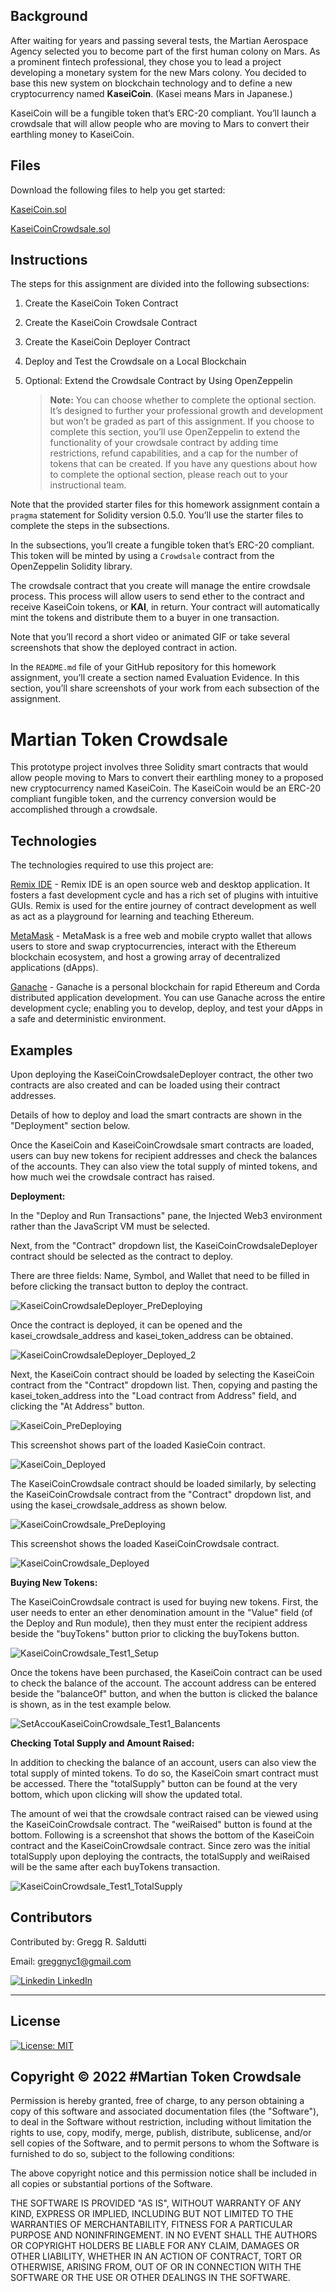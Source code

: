## Background

After waiting for years and passing several tests, the Martian Aerospace Agency selected you to become part of the first human colony on Mars. As a prominent fintech professional, they chose you to lead a project developing a monetary system for the new Mars colony. You decided to base this new system on blockchain technology and to define a new cryptocurrency named **KaseiCoin**. (Kasei means Mars in Japanese.)

KaseiCoin will be a fungible token that’s ERC-20 compliant. You’ll launch a crowdsale that will allow people who are moving to Mars to convert their earthling money to KaseiCoin.

## Files

Download the following files to help you get started:

[KaseiCoin.sol](./Starter_Code/KaseiCoin.sol)

[KaseiCoinCrowdsale.sol](./Starter_Code/KaseiCoinCrowdsale.com)

## Instructions

The steps for this assignment are divided into the following subsections:

1. Create the KaseiCoin Token Contract

2. Create the KaseiCoin Crowdsale Contract

3. Create the KaseiCoin Deployer Contract

4. Deploy and Test the Crowdsale on a Local Blockchain

5. Optional: Extend the Crowdsale Contract by Using OpenZeppelin

    > **Note:** You can choose whether to complete the optional section. It’s designed to further your professional growth and development but won’t be graded as part of this assignment. If you choose to complete this section, you’ll use OpenZeppelin to extend the functionality of your crowdsale contract by adding time restrictions, refund capabilities, and a cap for the number of tokens that can be created. If you have any questions about how to complete the optional section, please reach out to your instructional team.

Note that the provided starter files for this homework assignment contain a `pragma` statement for Solidity version 0.5.0. You’ll use the starter files to complete the steps in the subsections.

In the subsections, you’ll create a fungible token that’s ERC-20 compliant. This token will be minted by using a `Crowdsale` contract from the OpenZeppelin Solidity library.

The crowdsale contract that you create will manage the entire crowdsale process. This process will allow users to send ether to the contract and receive KaseiCoin tokens, or **KAI**, in return. Your contract will automatically mint the tokens and distribute them to a buyer in one transaction.

Note that you’ll record a short video or animated GIF or take several screenshots that show the deployed contract in action.

In the `README.md` file of your GitHub repository for this homework assignment, you’ll create a section named Evaluation Evidence. In this section, you’ll share screenshots of your work from each subsection of the assignment.

# Martian Token Crowdsale
This prototype project involves three Solidity smart contracts that would allow people moving to Mars to convert their earthling money to a proposed new cryptocurrency named KaseiCoin. The KaseiCoin would be an ERC-20 compliant fungible token, and the currency conversion would be accomplished through a crowdsale.  

## Technologies
The technologies required to use this project are: 


[Remix IDE](https://remix.ethereum.org/) - Remix IDE is an open source web and desktop application. It fosters a fast development cycle and has a rich set of plugins with intuitive GUIs. Remix is used for the entire journey of contract development as well as act as a playground for learning and teaching Ethereum.

[MetaMask](https://metamask.io) - MetaMask is a free web and mobile crypto wallet that allows users to store and swap cryptocurrencies, interact with the Ethereum blockchain ecosystem, and host a growing array of decentralized applications (dApps). 

[Ganache](https://https://trufflesuite.com/ganache) - Ganache is a personal blockchain for rapid Ethereum and Corda distributed application development. You can use Ganache across the entire development cycle; enabling you to develop, deploy, and test your dApps in a safe and deterministic environment.

## Examples
Upon deploying the KaseiCoinCrowdsaleDeployer contract, the other two contracts are also created and can be loaded using their contract addresses. 

Details of how to deploy and load the smart contracts are shown in the "Deployment" section below. 

Once the KaseiCoin and KaseiCoinCrowdsale smart contracts are loaded, users can buy new tokens for recipient addresses and check the balances of the accounts. They can also view the total supply of minted tokens, and how much wei the crowdsale contract has raised.   

**Deployment:**

In the "Deploy and Run Transactions" pane, the Injected Web3 environment rather than the JavaScript VM must be selected. 

Next, from the "Contract" dropdown list, the KaseiCoinCrowdsaleDeployer contract should be selected as the contract to deploy. 

There are three fields: Name, Symbol, and Wallet that need to be filled in before clicking the transact button to deploy the contract.

![KaseiCoinCrowdsaleDeployer_PreDeploying](Evaluation_Evidence/KaseiCoinCrowdsaleDeployer_PreDeploying.png)

Once the contract is deployed, it can be opened and the kasei_crowdsale_address and kasei_token_address can be obtained.

![KaseiCoinCrowdsaleDeployer_Deployed_2](Evaluation_Evidence/KaseiCoinCrowdsaleDeployer_Deployed_2.png)

Next, the KaseiCoin contract should be loaded by selecting the KaseiCoin contract from the "Contract" dropdown list. Then, copying and pasting the kasei_token_address into the "Load contract from Address" field, and clicking the "At Address" button.

![KaseiCoin_PreDeploying](Evaluation_Evidence/KaseiCoin_PreDeploying.png)

This screenshot shows part of the loaded KasieCoin contract.

![KaseiCoin_Deployed](Evaluation_Evidence/KaseiCoin_Deployed.png)

The KaseiCoinCrowdsale contract should be loaded similarly, by selecting the KaseiCoinCrowdsale contract from the "Contract" dropdown list, and using the kasei_crowdsale_address as shown below.

![KaseiCoinCrowdsale_PreDeploying](Evaluation_Evidence/KaseiCoinCrowdsale_PreDeploying.png)

This screenshot shows the loaded KaseiCoinCrowdsale contract.

![KaseiCoinCrowdsale_Deployed](Evaluation_Evidence/KaseiCoinCrowdsale_Deployed.png)

**Buying New Tokens:**

The KaseiCoinCrowdsale contract is used for buying new tokens. First, the user needs to enter an ether denomination amount in the "Value" field (of the Deploy and Run module), then they must enter the recipient address beside the "buyTokens" button prior to clicking the buyTokens button.

![KaseiCoinCrowdsale_Test1_Setup](Evaluation_Evidence/KaseiCoinCrowdsale_Test1_Setup.png)

Once the tokens have been purchased, the KaseiCoin contract can be used to check the balance of the account. The account address can be entered beside the "balanceOf" button, and when the button is clicked the balance is shown, as in the test example below.

![SetAccouKaseiCoinCrowdsale_Test1_Balancents](Evaluation_Evidence/KaseiCoinCrowdsale_Test1_Balance.png)

**Checking Total Supply and Amount Raised:**

In addition to checking the balance of an account, users can also view the total supply of minted tokens. To do so, the KaseiCoin smart contract must be accessed. There the "totalSupply" button can be found at the very bottom, which upon clicking will show the updated total.

The amount of wei that the crowdsale contract raised can be viewed using the KaseiCoinCrowdsale contract. The "weiRaised" button is found at the bottom. Following is a screenshot that shows the bottom of the KaseiCoin contract and the KaseiCoinCrowdsale contract. Since zero was the initial totalSupply upon deploying the contracts, the totalSupply and weiRaised will be the same after each buyTokens transaction. 

![KaseiCoinCrowdsale_Test1_TotalSupply](Evaluation_Evidence/KaseiCoinCrowdsale_Test1_TotalSupply.png)

## Contributors

Contributed by: Gregg R. Saldutti

Email: greggnyc1@gmail.com

[![Linkedin](https://i.stack.imgur.com/gVE0j.png) LinkedIn](https://www.linkedin.com/in/greggsaldutti-1701501)


---

## License
[![License: MIT](https://img.shields.io/badge/License-MIT-yellow.svg)](https://opensource.org/licenses/MIT)

## Copyright © 2022 #Martian Token Crowdsale

Permission is hereby granted, free of charge, to any person obtaining a copy
of this software and associated documentation files (the "Software"), to deal
in the Software without restriction, including without limitation the rights
to use, copy, modify, merge, publish, distribute, sublicense, and/or sell
copies of the Software, and to permit persons to whom the Software is
furnished to do so, subject to the following conditions:

The above copyright notice and this permission notice shall be included in all
copies or substantial portions of the Software.

THE SOFTWARE IS PROVIDED "AS IS", WITHOUT WARRANTY OF ANY KIND, EXPRESS OR
IMPLIED, INCLUDING BUT NOT LIMITED TO THE WARRANTIES OF MERCHANTABILITY,
FITNESS FOR A PARTICULAR PURPOSE AND NONINFRINGEMENT. IN NO EVENT SHALL THE
AUTHORS OR COPYRIGHT HOLDERS BE LIABLE FOR ANY CLAIM, DAMAGES OR OTHER
LIABILITY, WHETHER IN AN ACTION OF CONTRACT, TORT OR OTHERWISE, ARISING FROM,
OUT OF OR IN CONNECTION WITH THE SOFTWARE OR THE USE OR OTHER DEALINGS IN THE
SOFTWARE.
